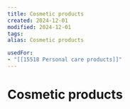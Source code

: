 ```yaml
---
title: Cosmetic products
created: 2024-12-01
modified: 2024-12-01
tags: 
alias: Cosmetic products

usedFor:
- "[[15518 Personal care products]]"
---
```

# Cosmetic products
